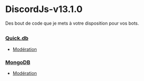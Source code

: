 # DiscordJs-v13.1.0

Des bout de code que je mets à votre disposition pour vos bots.

##

### [Quick.db](https://github.com/clachoverclan/DiscordJs-v13.1.0/tree/main/QuickDB)
- [Modération](https://github.com/clachoverclan/DiscordJs-v13.1.0/tree/main/QuickDB/moderation)

### [MongoDB](https://github.com/clachoverclan/DiscordJs-v13.1.0/tree/main/MongoDB)
- [Modération](https://github.com/clachoverclan/DiscordJs-v13.1.0/tree/main/MongoDB/moderation)
